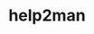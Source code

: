 ---
title: "help2man"
layout: cache
categories: [package, develop-2024-06-16]
meta: {"versions": ["1.49.3"], "compilers": ["gcc@=11.4.0", "gcc@=12.3.0", "gcc@=7.3.1", "gcc@=9.4.0"], "oss": ["amzn2", "ubuntu20.04", "ubuntu22.04"], "platforms": ["linux"], "targets": ["aarch64", "neoverse_n1", "neoverse_v1", "neoverse_v2", "ppc64le", "x86_64_v3", "x86_64_v4"], "stacks": ["aws-isc", "aws-isc-aarch64", "aws-pcluster-neoverse_v1", "aws-pcluster-x86_64_v4", "e4s", "e4s-neoverse-v2", "e4s-neoverse_v1", "e4s-power", "root"], "num_specs": 11, "num_specs_by_stack": {"aws-isc-aarch64": 2, "root": 11, "e4s": 1, "e4s-neoverse-v2": 1, "e4s-power": 1, "e4s-neoverse_v1": 1, "aws-isc": 1, "aws-pcluster-neoverse_v1": 2, "aws-pcluster-x86_64_v4": 2}}
spec_details: [{"hash": "3s5fhnsuqm5xxjli44f375dg7a4nodou", "compiler": "gcc@=7.3.1", "versions": ["1.49.3"], "os": "amzn2", "platform": "linux", "target": "aarch64", "variants": ["build_system=autotools"], "stacks": ["aws-isc-aarch64", "root"], "size": "-", "tarball": "https://binaries.spack.io/releases/develop-2024-06-16/build_cache/linux-amzn2-aarch64/gcc-7.3.1/help2man-1.49.3/linux-amzn2-aarch64-gcc-7.3.1-help2man-1.49.3-3s5fhnsuqm5xxjli44f375dg7a4nodou.spack"}, {"hash": "2jk7432mlditmu6tqxhdj2vkirbl4bao", "compiler": "gcc@=11.4.0", "versions": ["1.49.3"], "os": "ubuntu22.04", "platform": "linux", "target": "x86_64_v3", "variants": ["build_system=autotools"], "stacks": ["e4s", "root"], "size": "-", "tarball": "https://binaries.spack.io/releases/develop-2024-06-16/build_cache/linux-ubuntu22.04-x86_64_v3/gcc-11.4.0/help2man-1.49.3/linux-ubuntu22.04-x86_64_v3-gcc-11.4.0-help2man-1.49.3-2jk7432mlditmu6tqxhdj2vkirbl4bao.spack"}, {"hash": "etrvpmr5k3cikedcztnzq2uva5x45cyg", "compiler": "gcc@=7.3.1", "versions": ["1.49.3"], "os": "amzn2", "platform": "linux", "target": "neoverse_n1", "variants": ["build_system=autotools"], "stacks": ["aws-isc-aarch64", "root"], "size": "-", "tarball": "https://binaries.spack.io/releases/develop-2024-06-16/build_cache/linux-amzn2-neoverse_n1/gcc-7.3.1/help2man-1.49.3/linux-amzn2-neoverse_n1-gcc-7.3.1-help2man-1.49.3-etrvpmr5k3cikedcztnzq2uva5x45cyg.spack"}, {"hash": "yjlzguwtzkch2yfnlbb4agidzlfx6wl7", "compiler": "gcc@=11.4.0", "versions": ["1.49.3"], "os": "ubuntu22.04", "platform": "linux", "target": "neoverse_v2", "variants": ["build_system=autotools"], "stacks": ["e4s-neoverse-v2", "root"], "size": "-", "tarball": "https://binaries.spack.io/releases/develop-2024-06-16/build_cache/linux-ubuntu22.04-neoverse_v2/gcc-11.4.0/help2man-1.49.3/linux-ubuntu22.04-neoverse_v2-gcc-11.4.0-help2man-1.49.3-yjlzguwtzkch2yfnlbb4agidzlfx6wl7.spack"}, {"hash": "7vdaxiimbx6wnw2ecpoxpsrnipgcta5l", "compiler": "gcc@=9.4.0", "versions": ["1.49.3"], "os": "ubuntu20.04", "platform": "linux", "target": "ppc64le", "variants": ["build_system=autotools"], "stacks": ["e4s-power", "root"], "size": "-", "tarball": "https://binaries.spack.io/releases/develop-2024-06-16/build_cache/linux-ubuntu20.04-ppc64le/gcc-9.4.0/help2man-1.49.3/linux-ubuntu20.04-ppc64le-gcc-9.4.0-help2man-1.49.3-7vdaxiimbx6wnw2ecpoxpsrnipgcta5l.spack"}, {"hash": "7fkftjq3xr3dtmj2cccntmk2cbcrdijx", "compiler": "gcc@=11.4.0", "versions": ["1.49.3"], "os": "ubuntu22.04", "platform": "linux", "target": "neoverse_v1", "variants": ["build_system=autotools"], "stacks": ["e4s-neoverse_v1", "root"], "size": "-", "tarball": "https://binaries.spack.io/releases/develop-2024-06-16/build_cache/linux-ubuntu22.04-neoverse_v1/gcc-11.4.0/help2man-1.49.3/linux-ubuntu22.04-neoverse_v1-gcc-11.4.0-help2man-1.49.3-7fkftjq3xr3dtmj2cccntmk2cbcrdijx.spack"}, {"hash": "bzy2xkcxoiyljuojamwtfudcdmlohv2o", "compiler": "gcc@=7.3.1", "versions": ["1.49.3"], "os": "amzn2", "platform": "linux", "target": "x86_64_v3", "variants": ["build_system=autotools"], "stacks": ["root", "aws-isc"], "size": "-", "tarball": "https://binaries.spack.io/releases/develop-2024-06-16/build_cache/linux-amzn2-x86_64_v3/gcc-7.3.1/help2man-1.49.3/linux-amzn2-x86_64_v3-gcc-7.3.1-help2man-1.49.3-bzy2xkcxoiyljuojamwtfudcdmlohv2o.spack"}, {"hash": "d5fes77ztrzr33qxs5xiyfgzmtvasgjx", "compiler": "gcc@=12.3.0", "versions": ["1.49.3"], "os": "amzn2", "platform": "linux", "target": "neoverse_n1", "variants": ["build_system=autotools"], "stacks": ["root", "aws-pcluster-neoverse_v1"], "size": "-", "tarball": "https://binaries.spack.io/releases/develop-2024-06-16/build_cache/linux-amzn2-neoverse_n1/gcc-12.3.0/help2man-1.49.3/linux-amzn2-neoverse_n1-gcc-12.3.0-help2man-1.49.3-d5fes77ztrzr33qxs5xiyfgzmtvasgjx.spack"}, {"hash": "xiunagzbqtxqqdt6sij45snvnh4aumyq", "compiler": "gcc@=12.3.0", "versions": ["1.49.3"], "os": "amzn2", "platform": "linux", "target": "x86_64_v3", "variants": ["build_system=autotools"], "stacks": ["aws-pcluster-x86_64_v4", "root"], "size": "-", "tarball": "https://binaries.spack.io/releases/develop-2024-06-16/build_cache/linux-amzn2-x86_64_v3/gcc-12.3.0/help2man-1.49.3/linux-amzn2-x86_64_v3-gcc-12.3.0-help2man-1.49.3-xiunagzbqtxqqdt6sij45snvnh4aumyq.spack"}, {"hash": "lxapx234ixkxldmr5emkxck3iisqgasy", "compiler": "gcc@=12.3.0", "versions": ["1.49.3"], "os": "amzn2", "platform": "linux", "target": "neoverse_v1", "variants": ["build_system=autotools"], "stacks": ["root", "aws-pcluster-neoverse_v1"], "size": "-", "tarball": "https://binaries.spack.io/releases/develop-2024-06-16/build_cache/linux-amzn2-neoverse_v1/gcc-12.3.0/help2man-1.49.3/linux-amzn2-neoverse_v1-gcc-12.3.0-help2man-1.49.3-lxapx234ixkxldmr5emkxck3iisqgasy.spack"}, {"hash": "5eqd5alalqasqyr4nnx2qjowri7phbdt", "compiler": "gcc@=12.3.0", "versions": ["1.49.3"], "os": "amzn2", "platform": "linux", "target": "x86_64_v4", "variants": ["build_system=autotools"], "stacks": ["aws-pcluster-x86_64_v4", "root"], "size": "-", "tarball": "https://binaries.spack.io/releases/develop-2024-06-16/build_cache/linux-amzn2-x86_64_v4/gcc-12.3.0/help2man-1.49.3/linux-amzn2-x86_64_v4-gcc-12.3.0-help2man-1.49.3-5eqd5alalqasqyr4nnx2qjowri7phbdt.spack"}]
---